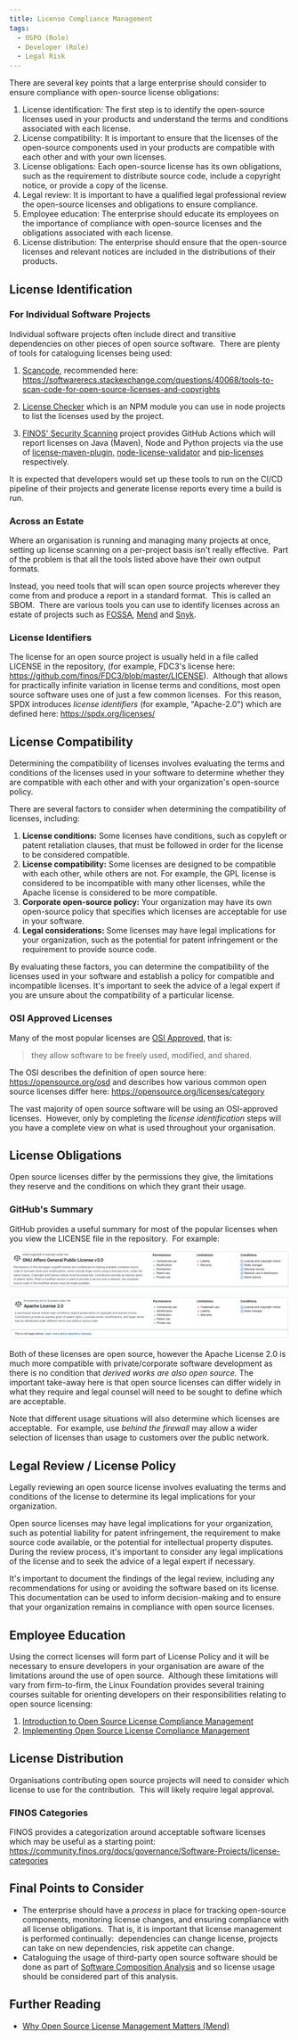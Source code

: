 ```yaml
---
title: License Compliance Management
tags: 
  - OSPO (Role)
  - Developer (Role)
  - Legal Risk
---
```


There are several key points that a large enterprise should consider to ensure compliance with open-source license obligations:

1. License identification: The first step is to identify the open-source licenses used in your products and understand the terms and conditions associated with each license.
2. License compatibility: It is important to ensure that the licenses of the open-source components used in your products are compatible with each other and with your own licenses.
3. License obligations: Each open-source license has its own obligations, such as the requirement to distribute source code, include a copyright notice, or provide a copy of the license.
4. Legal review: It is important to have a qualified legal professional review the open-source licenses and obligations to ensure compliance.
5. Employee education: The enterprise should educate its employees on the importance of compliance with open-source licenses and the obligations associated with each license.
6. License distribution: The enterprise should ensure that the open-source licenses and relevant notices are included in the distributions of their products.

## License Identification

### For Individual Software Projects

Individual software projects often include direct and transitive dependencies on other pieces of open source software.  There are plenty of tools for cataloguing licenses being used:

1. [Scancode](https://github.com/nexB/scancode-toolkit), recommended here: https://softwarerecs.stackexchange.com/questions/40068/tools-to-scan-code-for-open-source-licenses-and-copyrights

2. [License Checker](https://www.npmjs.com/package/license-checker) which is an NPM module you can use in node projects to list the licenses used by the project.

3. [FINOS' Security Scanning](https://github.com/finos/security-scanning#License-reporting-and-scanning) project provides GitHub Actions which will report licenses on Java (Maven), Node and Python projects via the use of [license-maven-plugin,](https://www.mojohaus.org/license-maven-plugin/) [node-license-validator](https://www.npmjs.com/package/node-license-validator) and [pip-licenses](https://pypi.org/project/pip-licenses/) respectively.
	
It is expected that developers would set up these tools to run on the CI/CD pipeline of their projects and generate license reports every time a build is run.

### Across an Estate

Where an organisation is running and managing many projects at once, setting up license scanning on a per-project basis isn't really effective.  Part of the problem is that all the tools listed above have their own output formats.  

Instead, you need tools that will scan open source projects wherever they come from and produce a report in a standard format.  This is called an SBOM.  There are various tools you can use to identify licenses across an estate of projects such as [FOSSA](https://fossa.com), [Mend](https://www.mend.io) and [Snyk](https://snyk.io).

### License Identifiers

The license for an open source project is usually held in a file called LICENSE in the repository, (for example, FDC3's license here: https://github.com/finos/FDC3/blob/master/LICENSE).  Although that allows for practically infinite variation in license terms and conditions, most open source software uses one of just a few common licenses.  For this reason, SPDX introduces _license identifiers_ (for example, "Apache-2.0") which are defined here: https://spdx.org/licenses/

## License Compatibility

Determining the compatibility of licenses involves evaluating the terms and conditions of the licenses used in your software to determine whether they are compatible with each other and with your organization's open-source policy.

There are several factors to consider when determining the compatibility of licenses, including:

1. **License conditions:** Some licenses have conditions, such as copyleft or patent retaliation clauses, that must be followed in order for the license to be considered compatible.
2. **License compatibility:** Some licenses are designed to be compatible with each other, while others are not. For example, the GPL license is considered to be incompatible with many other licenses, while the Apache license is considered to be more compatible.
3. **Corporate open-source policy:** Your organization may have its own open-source policy that specifies which licenses are acceptable for use in your software.
4. **Legal considerations:** Some licenses may have legal implications for your organization, such as the potential for patent infringement or the requirement to provide source code.

By evaluating these factors, you can determine the compatibility of the licenses used in your software and establish a policy for compatible and incompatible licenses. It's important to seek the advice of a legal expert if you are unsure about the compatibility of a particular license.

### OSI Approved Licenses

Many of the most popular licenses are [OSI Approved](https://opensource.org/licenses), that is:

> they allow software to be freely used, modified, and shared. 

The OSI describes the definition of open source here: https://opensource.org/osd and describes how various common open source licenses differ here: https://opensource.org/licenses/category

The vast majority of open source software will be using an OSI-approved licenses.  However, only by completing the _license identification_ steps will you have a complete view on what is used throughout your organisation.

## License Obligations

Open source licenses differ by the permissions they give, the limitations they reserve and the conditions on which they grant their usage.  

### GitHub's Summary

GitHub provides a useful summary for most of the popular licenses when you view the LICENSE file in the repository.  For example:

![GitHub's License Summary Card 1](github-license-summary-affero.png)

![GitHub's License Summary Card 2](github-license-summary-apache.png)

Both of these licenses are open source, however the Apache License 2.0 is much more compatible with private/corporate software development as there is no condition that _derived works are also open source._ The important take-away here is that open source licenses can differ widely in what they require and legal counsel will need to be sought to define which are acceptable.

Note that different usage situations will also determine which licenses are acceptable.  For example, use _behind the firewall_ may allow a wider selection of licenses than usage to customers over the public network.

## Legal Review / License Policy

Legally reviewing an open source license involves evaluating the terms and conditions of the license to determine its legal implications for your organization. 

Open source licenses may have legal implications for your organization, such as potential liability for patent infringement, the requirement to make source code available, or the potential for intellectual property disputes. During the review process, it's important to consider any legal implications of the license and to seek the advice of a legal expert if necessary.

It's important to document the findings of the legal review, including any recommendations for using or avoiding the software based on its license. This documentation can be used to inform decision-making and to ensure that your organization remains in compliance with open source licenses.

## Employee Education

Using the correct licenses will form part of License Policy and it will be necessary to ensure developers in your organisation are aware of the limitations around the use of open source.  Although these limitations will vary from firm-to-firm, the Linux Foundation provides several training courses suitable for orienting developers on their responsibilities relating to open source licensing:

1. [Introduction to Open Source License Compliance Management](../Training/LFC193-Introduction-to-OSS-License-Compliance-Management.md)
2. [Implementing Open Source License Compliance Management](../Training/LFC194-Implementing-OSS-License-Compliance-Management.md)

## License Distribution

Organisations contributing open source projects will need to consider which license to use for the contribution.  This will likely require legal approval.

### FINOS Categories

FINOS provides a categorization around acceptable software licenses which may be useful as a starting point: <https://community.finos.org/docs/governance/Software-Projects/license-categories>

## Final Points to Consider

* The enterprise should have a _process_ in place for tracking open-source components, monitoring license changes, and ensuring compliance with all license obligations.  That is, it is important that license management is performed continually:  dependencies can change license, projects can take on new dependencies, risk appetite can change. 
* Cataloguing the usage of third-party open source software should be done as part of [Software Composition Analysis](Security-Testing.md#software-composition-analysis-sca) and so license usage should be considered part of this analysis.

## Further Reading

- [Why Open Source License Management Matters (Mend)](https://www.mend.io/resources/blog/why-open-source-license-management-matters/)

